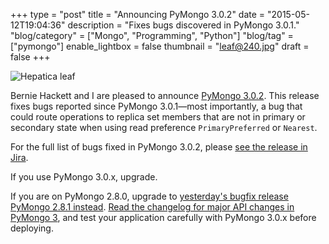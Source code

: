 +++
type = "post"
title = "Announcing PyMongo 3.0.2"
date = "2015-05-12T19:04:36"
description = "Fixes bugs discovered in PyMongo 3.0.1."
"blog/category" = ["Mongo", "Programming", "Python"]
"blog/tag" = ["pymongo"]
enable_lightbox = false
thumbnail = "leaf@240.jpg"
draft = false
+++

<p><img style="display:block; margin-left:auto; margin-right:auto;" src="leaf.jpg" alt="Hepatica leaf" title="Hepatica leaf" /></p>
<p>Bernie Hackett and I are pleased to announce <a href="https://pypi.python.org/pypi/pymongo/3.0.2">PyMongo 3.0.2</a>. This release fixes bugs reported since PyMongo 3.0.1&mdash;most importantly, a bug that could route operations to replica set members that are not in primary or secondary state when using read preference <code>PrimaryPreferred</code> or <code>Nearest</code>.</p>
<p>For the full list of bugs fixed in PyMongo 3.0.2, please <a href="https://jira.mongodb.org/browse/PYTHON/fixforversion/15430">see the release in Jira</a>.</p>
<p>If you use PyMongo 3.0.x, upgrade.</p>
<p>If you are on PyMongo 2.8.0, upgrade to <a href="/blog/announcing-pymongo-2-8-1/">yesterday's bugfix release PyMongo 2.8.1 instead</a>. <a href="http://api.mongodb.org/python/current/changelog.html">Read the changelog for major API changes in PyMongo 3</a>, and test your application carefully with PyMongo 3.0.x before deploying.</p>
    